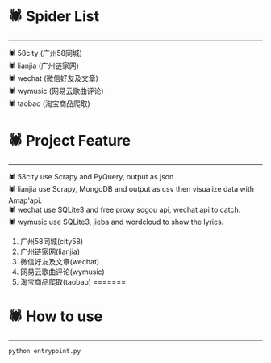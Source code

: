# :spider:  Spider List
****
:spider: 58city (广州58同城)  
:spider: lianjia (广州链家网)  
:spider: wechat (微信好友及文章)  
:spider: wymusic (网易云歌曲评论)  
:spider: taobao (淘宝商品爬取)

# :spider:  Project Feature
****
:spider: 58city use Scrapy and PyQuery, output as json.  
:spider: lianjia use Scrapy, MongoDB and output as csv then visualize data with Amap'api.  
:spider: wechat use SQLite3 and free proxy sogou api, wechat api to catch.  
:spider: wymusic use SQLite3, jieba and wordcloud to show the lyrics.  

1. 广州58同城(city58)
2. 广州链家网(lianjia)
3. 微信好友及文章(wechat)
4. 网易云歌曲评论(wymusic)
5. 淘宝商品爬取(taobao)
=======
# :spider:  How to use
****
```
python entrypoint.py
```

